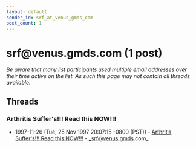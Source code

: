 ```yaml
---
layout: default
sender_id: srf_at_venus_gmds_com
post_count: 1
---
```


# srf<span>@</span>venus.gmds.com (1 post)

_Be aware that many list participants used multiple email addresses over their time active on the list. As such this page may not contain all threads available._

## Threads

### Arthritis Suffer's!!!    Read this NOW!!!
+ 1997-11-26 (Tue, 25 Nov 1997 20:07:15 -0800 (PST)) - [Arthritis Suffer's!!!    Read this NOW!!!](/archive/1997/11/f1dd8eeaabe1236daba5956894883b897181d09da047dc061e8a4448f3a11d72) - _srf@venus.gmds.com_

